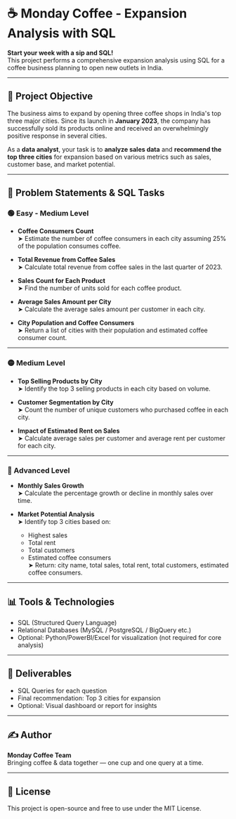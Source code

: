 
# ☕ Monday Coffee - Expansion Analysis with SQL

**Start your week with a sip and SQL!**  
This project performs a comprehensive expansion analysis using SQL for a coffee business planning to open new outlets in India.

---

## 🧾 Project Objective

The business aims to expand by opening three coffee shops in India's top three major cities. Since its launch in **January 2023**, the company has successfully sold its products online and received an overwhelmingly positive response in several cities.

As a **data analyst**, your task is to **analyze sales data** and **recommend the top three cities** for expansion based on various metrics such as sales, customer base, and market potential.

---

## 🧠 Problem Statements & SQL Tasks

### 🟢 Easy - Medium Level

- **Coffee Consumers Count**  
  ➤ Estimate the number of coffee consumers in each city assuming 25% of the population consumes coffee.

- **Total Revenue from Coffee Sales**  
  ➤ Calculate total revenue from coffee sales in the last quarter of 2023.

- **Sales Count for Each Product**  
  ➤ Find the number of units sold for each coffee product.

- **Average Sales Amount per City**  
  ➤ Calculate the average sales amount per customer in each city.

- **City Population and Coffee Consumers**  
  ➤ Return a list of cities with their population and estimated coffee consumer count.

---

### 🟡 Medium Level

- **Top Selling Products by City**  
  ➤ Identify the top 3 selling products in each city based on volume.

- **Customer Segmentation by City**  
  ➤ Count the number of unique customers who purchased coffee in each city.

- **Impact of Estimated Rent on Sales**  
  ➤ Calculate average sales per customer and average rent per customer for each city.

---

### 🔴 Advanced Level

- **Monthly Sales Growth**  
  ➤ Calculate the percentage growth or decline in monthly sales over time.

- **Market Potential Analysis**  
  ➤ Identify top 3 cities based on:
    - Highest sales
    - Total rent
    - Total customers
    - Estimated coffee consumers  
  ➤ Return: city name, total sales, total rent, total customers, estimated coffee consumers.

---

## 📊 Tools & Technologies

- SQL (Structured Query Language)
- Relational Databases (MySQL / PostgreSQL / BigQuery etc.)
- Optional: Python/PowerBI/Excel for visualization (not required for core analysis)

---

## 📁 Deliverables

- SQL Queries for each question
- Final recommendation: Top 3 cities for expansion
- Optional: Visual dashboard or report for insights

---

## ✍️ Author

**Monday Coffee Team**  
Bringing coffee & data together — one cup and one query at a time.

---

## 🔖 License

This project is open-source and free to use under the MIT License.
